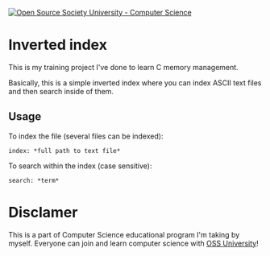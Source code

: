 [![Open Source Society University - Computer Science](https://img.shields.io/badge/OSSU-computer--science-blue.svg)](https://github.com/ossu/computer-science)

# Inverted index

This is my training project I've done to learn C memory management.

Basically, this is a simple inverted index where you can index ASCII text files and then search inside of them.

## Usage
To index the file (several files can be indexed):
```
index: *full path to text file*
```

To search within the index (case sensitive):
```
search: *term*
```

# Disclamer

This is a part of Computer Science educational program I'm taking by myself. Everyone can join and
learn computer science with [OSS University](https://github.com/ossu/computer-science "OSS University")!
